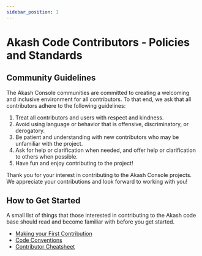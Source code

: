 ```yaml
---
sidebar_position: 1
---
```


# Akash Code Contributors - Policies and Standards

## Community Guidelines

The Akash Console communities are committed to creating a welcoming and inclusive environment for all contributors. To that end, we ask that all contributors adhere to the following guidelines:

1. Treat all contributors and users with respect and kindness.
2. Avoid using language or behavior that is offensive, discriminatory, or derogatory.
3. Be patient and understanding with new contributors who may be unfamiliar with the project.
4. Ask for help or clarification when needed, and offer help or clarification to others when possible.
5. Have fun and enjoy contributing to the project!

Thank you for your interest in contributing to the Akash Console projects. We appreciate your contributions and look forward to working with you!

## How to Get Started

A small list of things that those interested in contributing to the Akash code base should read and become familiar with before you get started.

* [Making your First Contribution](../akashcontributors-3/getting-started.md)
* [Code Conventions](../akashcontributors/code-conventions.md)
* [Contributor Cheatsheet](../akashcontributors-1/contributor-cheatsheet.md)
